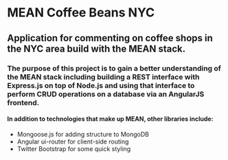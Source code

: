 # MEAN Coffee Beans NYC

## Application for commenting on coffee shops in the NYC area build with the MEAN stack.

### The purpose of this project is to gain a better understanding of the MEAN stack including building a REST interface with Express.js on top of Node.js and using that interface to perform CRUD operations on a database via an AngularJS frontend.

#### In addition to technologies that make up MEAN, other libraries include:
  - Mongoose.js for adding structure to MongoDB
  - Angular ui-router for client-side routing
  - Twitter Bootstrap for some quick styling
